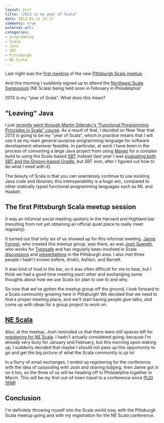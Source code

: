 ```yaml
---
layout: post
title: "2013 is my year of Scala"
date: 2013-01-11 15:17
comments: true
external-url: 
categories: 
- programming
- Scala
- Java
- SBT
- Pittsburgh
- NE Scala
---
```

Last night was the [first meeting](http://www.meetup.com/Pittsburgh-Scala-Meetup/events/93174312/) of the new [Pittsburgh Scala meetup](http://www.meetup.com/Pittsburgh-Scala-Meetup/).

And this morning I suddenly signed up to attend the [Northeast Scala Symposium](http://nescala.org/) (NE Scala) being held soon in February in Philadelphia!

2013 is my "year of Scala". What does this mean?

<!--more-->

## "Leaving" Java

I just [recently went through Martin Odersky's "Functional Programming Principles in Scala" course](/blog/2012/11/15/review-of-courseras-fall-2012-functional-programming-principles-in-scala/). As a result of that, I decided on New Year that 2013 is going to be my "year of Scala", which in practice means that I will use it as my main general-purpose programming language for software development wherever feasible. In particular, at work I have been in the process of converting a large Java project from using [Maven](http://maven.apache.org/) for a complex build to using the Scala-based [SBT](http://www.scala-sbt.org/) instead (last year I was [evaluating both SBT and the Groovy-based Gradle](/blog/2012/09/24/a-short-example-of-why-i-prefer-static-typing-learning-gradle/), but SBT won, after I figured out how to do what I need with it).

The beauty of Scala is that you can seamlessly continue to use existing Java code and libraries; this interoperability is a huge win, compared to other statically typed functional programming languages such as ML and Haskell.

## The first Pittsburgh Scala meetup session

It was an informal social meeting upstairs in the Harvard and Highland bar (resulting from not yet obtaining an official quiet place to really meet regularly).

It turned out that only six of us showed up for this informal meeting. [Jamie Forrest](http://jamieforrest.com/), who created this meetup group, was there, as was [Josh Suereth](http://jsuereth.com/), who works for [Typesafe](http://www.typesafe.com/) and has regularly been involved in Scala [discussions](/blog/2011/10/26/open-spaces-success-at-the-pittsburgh-java-users-group/) and [presentations](/blog/2012/06/09/report-on-the-first-pittsburgh-techfest-2012/) in the Pittsburgh area. I also met three people I hadn't known before, Andrii, Ashton, and Barrett.

It was kind of loud in the bar, so it was often difficult for me to hear, but I think we had a good time meeting each other and exchanging some thoughts about how we use Scala (or plan to use it) and why.

So now that we've gotten the meetup group off the ground, I look forward to a Scala community growing here in Pittsburgh! We decided that we need to find a proper meeting place, and we'll start having people give talks, and come up with ideas for a group project to work on.

## [NE Scala](http://nescala.org/)

Also, at the meetup, Josh reminded us that there were still spaces left for [registering for NE Scala](http://www.meetup.com/nescala/events/97192402/). I hadn't actually considered going, because I'm already very busy for January and February, but this morning upon waking up, I suddenly decided that maybe I should not pass up this opportunity to go and get the big picture of what the Scala community is up to!

In a flurry of email exchanges, I ended up registering for the conference with the idea of carpooling with Josh and sharing lodging, then Jamie got in on it too, so the three of us will be heading off to Philadelphia together in March. This will be my first out-of-town travel to a conference since [PLDI 1998](http://www.informatik.uni-trier.de/~ley/db/conf/pldi/pldi98.html)!

## Conclusion

I'm definitely throwing myself into the Scala world now, with the Pittsburgh Scala meetup going and with my registration for the NE Scala conference.
